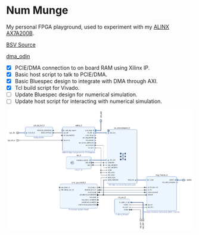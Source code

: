 # Num Munge

My personal FPGA playground, used to experiment with my [ALINX AX7A200B](https://www.en.alinx.com/Product/FPGA-Development-Boards/Artix-7/AX7A200B.html).

[BSV Source](./nm_bsv/src/Nm.bsv)

[dma_odin](./dma_odin/main.odin)

- [x] PCIE/DMA connection to on board RAM using Xilinx IP.
- [x] Basic host script to talk to PCIE/DMA.
- [x] Basic Bluespec design to integrate with DMA through AXI.
- [x] Tcl build script for Vivado.
- [ ] Update Bluespec design for numerical simulation.
- [ ] Update host script for interacting with numerical simulation.

![](./imgs/diagram.png)

